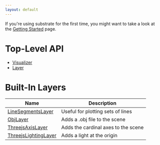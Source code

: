 ```yaml
---
layout: default
---
```


If you're using substrate for the first time, you might want to take a look at the [Getting Started](guide/0) page.

# Top-Level API

- [Visualizer](api/Visualizer)
- [Layer](api/Layer)

# Built-In Layers

| Name | Description |
|------|-------------|
| [LineSegmentsLayer](api/layers/LineSegmentsLayer) | Useful for plotting sets of lines |
| [ObjLayer](api/layers/ObjLayer) | Adds a .obj file to the scene |
| [ThreejsAxisLayer](api/layers/ThreejsAxisLayer) | Adds the cardinal axes to the scene |
| [ThreejsLightingLayer](api/layers/ThreejsLightingLayer) | Adds a light at the origin |
